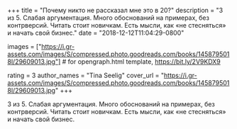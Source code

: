 
+++
title = "Почему никто не рассказал мне это в 20?"
description = "3 из 5. Слабая аргументация. Много обоснований на примерах, без контрверсий. Читать стоит новичкам. Есть мысли, как «не стесняться» и начать свой бизнес."
date = "2018-12-12T11:04:29-0800"

images = ["https://i.gr-assets.com/images/S/compressed.photo.goodreads.com/books/1458795018l/29609013.jpg"]  # for opengraph.html template, https://bit.ly/2V9KDX9

rating = 3
author_names = "Tina Seelig"
cover_url = "https://i.gr-assets.com/images/S/compressed.photo.goodreads.com/books/1458795018l/29609013.jpg"
+++

3 из 5. Слабая аргументация. Много обоснований на примерах, без контрверсий. Читать стоит новичкам. Есть мысли, как «не стесняться» и начать свой бизнес.
